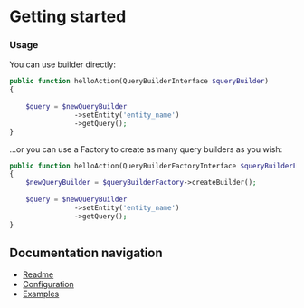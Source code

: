 Getting started
===============
### Usage

You can use builder directly:

```php
public function helloAction(QueryBuilderInterface $queryBuilder)
{
    
    $query = $newQueryBuilder
                ->setEntity('entity_name')
                ->getQuery();
}
```

...or you can use a Factory to create as many query builders as you wish:

```php
public function helloAction(QueryBuilderFactoryInterface $queryBuilderFactory)
{
    $newQueryBuilder = $queryBuilderFactory->createBuilder();
    
    $query = $newQueryBuilder
                ->setEntity('entity_name')
                ->getQuery();
}
```

Documentation navigation
-------------

* [Readme](src/README.md)
* [Configuration](src/Resources/doc/configuration.md)
* [Examples](src/Resources/doc/examples.md)
